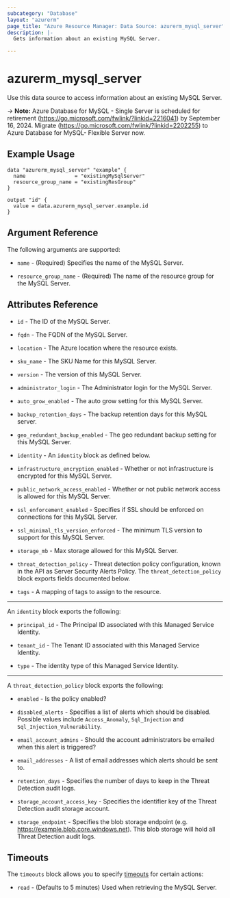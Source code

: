 ```yaml
---
subcategory: "Database"
layout: "azurerm"
page_title: "Azure Resource Manager: Data Source: azurerm_mysql_server"
description: |-
  Gets information about an existing MySQL Server.

---
```


# azurerm_mysql_server

Use this data source to access information about an existing MySQL Server.

-> **Note:** Azure Database for MySQL - Single Server is scheduled for retirement (https://go.microsoft.com/fwlink/?linkid=2216041) by September 16, 2024. Migrate (https://go.microsoft.com/fwlink/?linkid=2202255) to Azure Database for MySQL- Flexible Server now.

## Example Usage

```hcl
data "azurerm_mysql_server" "example" {
  name                = "existingMySqlServer"
  resource_group_name = "existingResGroup"
}

output "id" {
  value = data.azurerm_mysql_server.example.id
}
```

## Argument Reference

The following arguments are supported:

* `name` - (Required) Specifies the name of the MySQL Server.

* `resource_group_name` - (Required) The name of the resource group for the MySQL Server.

## Attributes Reference

* `id` - The ID of the MySQL Server.

* `fqdn` - The FQDN of the MySQL Server.

* `location` - The Azure location where the resource exists.

* `sku_name` - The SKU Name for this MySQL Server.

* `version` - The version of this MySQL Server.

* `administrator_login` - The Administrator login for the MySQL Server.

* `auto_grow_enabled` - The auto grow setting for this MySQL Server.

* `backup_retention_days` - The backup retention days for this MySQL server.

* `geo_redundant_backup_enabled` - The geo redundant backup setting for this MySQL Server.

* `identity` - An `identity` block as defined below.

* `infrastructure_encryption_enabled` - Whether or not infrastructure is encrypted for this MySQL Server.

* `public_network_access_enabled` - Whether or not public network access is allowed for this MySQL Server.

* `ssl_enforcement_enabled` -  Specifies if SSL should be enforced on connections for this MySQL Server.

* `ssl_minimal_tls_version_enforced` - The minimum TLS version to support for this MySQL Server.

* `storage_mb` -  Max storage allowed for this MySQL Server.

* `threat_detection_policy` - Threat detection policy configuration, known in the API as Server Security Alerts Policy. The `threat_detection_policy` block exports fields documented below.

* `tags` - A mapping of tags to assign to the resource.

---

An `identity` block exports the following:

* `principal_id` - The Principal ID associated with this Managed Service Identity.

* `tenant_id` - The Tenant ID associated with this Managed Service Identity.

* `type` - The identity type of this Managed Service Identity.

---

A `threat_detection_policy` block exports the following:

* `enabled` -  Is the policy enabled?

* `disabled_alerts` - Specifies a list of alerts which should be disabled. Possible values include `Access_Anomaly`, `Sql_Injection` and `Sql_Injection_Vulnerability`.

* `email_account_admins` - Should the account administrators be emailed when this alert is triggered?

* `email_addresses` - A list of email addresses which alerts should be sent to.

* `retention_days` - Specifies the number of days to keep in the Threat Detection audit logs.

* `storage_account_access_key` - Specifies the identifier key of the Threat Detection audit storage account.

* `storage_endpoint` - Specifies the blob storage endpoint (e.g. <https://example.blob.core.windows.net>). This blob storage will hold all Threat Detection audit logs.

## Timeouts

The `timeouts` block allows you to specify [timeouts](https://www.terraform.io/language/resources/syntax#operation-timeouts) for certain actions:

* `read` - (Defaults to 5 minutes) Used when retrieving the MySQL Server.
